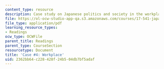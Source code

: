 ```yaml
---
content_type: resource
description: Case study on Japanese politics and society in the workplace.
file: https://ol-ocw-studio-app-qa.s3.amazonaws.com/courses/17-541-japanese-politics-and-society-fall-2008/2362bb64c228428f24b504db7bf5adaf_case4.pdf
file_type: application/pdf
learning_resource_types:
- Readings
ocw_type: OCWFile
parent_title: Readings
parent_type: CourseSection
resourcetype: Document
title: 'Case #4: Workplace'
uid: 2362bb64-c228-428f-24b5-04db7bf5adaf
---
```

